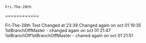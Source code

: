 	Fri-The-28th
============

Fri-The-28th Test
Changed at 23:39
Changed again on oct 01 19:35
1stBranchOffMaster - changed again on oct 01 21:47
1stBranchOff1stBranchOffMaster - chaned again on oct 01 21:51